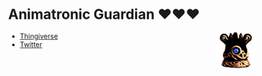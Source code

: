 # Animatronic Guardian ❤❤❤

<img align="right" width="80" src="./img/guardian2.png" />

- [Thingiverse](https://www.thingiverse.com/thing:3552801)
- [Twitter](https://twitter.com/Zerrotajo/status/1118835087645319168)
